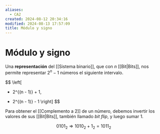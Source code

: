 ```yaml
---
aliases:
  - CA2
created: 2024-08-12 20:34:16
modified: 2024-08-13 17:57:09
title: Módulo y signo
---
```


# Módulo y signo

Una **representación** del [[Sistema binario]], que con $n$ [[Bit|Bits]], nos permite representar $2^n - 1$ números el siguiente intervalo.

$$
\left[
- 2^{(n - 1)} + 1,
+ 2^{(n - 1)} - 1
\right]
$$

Para obtener el [[Complemento a 2]] de un número, debemos invertir los valores de sus [[Bit|Bits]], también llamado *bit flip*, y luego sumar 1.

$$
0101_2 \Rightarrow
1010_2 + 1_2 = 1011_2
$$
